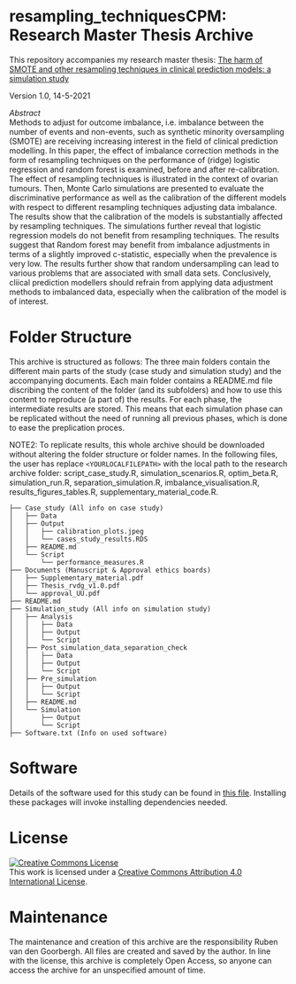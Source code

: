 # resampling_techniquesCPM: Research Master Thesis Archive

This repository accompanies my research master thesis:
[The harm of SMOTE and other resampling techniques in clinical prediction models: a simulation study](Documents/Thesis_rvdg_v1.0.pdf)

Version 1.0, 14-5-2021

*Abstract* <br /> 
Methods to adjust for outcome imbalance, i.e. imbalance between the number of events and non-events, such as synthetic minority oversampling (SMOTE) are receiving increasing interest in the field of clinical prediction modelling. In this paper, the effect of imbalance correction methods in the form of resampling techniques on the performance of (ridge) logistic regression and random forest is examined, before and after re-calibration. The effect of resampling techniques is illustrated in the context of ovarian tumours. Then, Monte Carlo simulations are presented to evaluate the discriminative performance as well as the calibration of the different models with respect to different resampling techniques adjusting data imbalance. The results show that the calibration of the models is substantially affected by resampling techniques. The simulations further reveal that logistic regression models do not benefit from resampling techniques. The results suggest that Random forest may benefit from imbalance adjustments in terms of a slightly improved c-statistic, especially when the prevalence is very low. The results further show that random undersampling can lead to various problems that are associated with small data sets. Conclusively, cliical prediction modellers should refrain from applying data adjustment methods to imbalanced data, especially when the calibration of the model is of interest.

# Folder Structure
This archive is structured as follows: The three main folders contain the different main parts of the study (case study and simulation study) and the accompanying documents. Each main folder contains a README.md file discribing the content of the folder (and its subfolders) and how to use this content to reproduce (a part of) the results. For each phase, the intermediate results are stored. This means that each simulation phase can be replicated without the need of running all previous phases, which is done to ease the preplication proces. 

NOTE2: To replicate results, this whole archive should be downloaded without altering the folder structure or folder names. In the following files, the user has replace `<YOURLOCALFILEPATH>` with the local path to the research archive folder: script_case_study.R, simulation_scenarios.R, optim_beta.R, simulation_run.R, separation_simulation.R, imbalance_visualisation.R, results_figures_tables.R, supplementary_material_code.R.

```
├── Case_study (All info on case study)
│   ├── Data
│   ├── Output
│   │   ├── calibration_plots.jpeg
│   │   └── cases_study_results.RDS
│   ├── README.md
│   └── Script
│       └── performance_measures.R
├── Documents (Manuscript & Approval ethics boards)
│   ├── Supplementary_material.pdf
│   ├── Thesis_rvdg_v1.0.pdf
│   └── approval_UU.pdf
├── README.md
├── Simulation_study (All info on simulation study)
│   ├── Analysis
│   │   ├── Data
│   │   ├── Output
│   │   └── Script
│   ├── Post_simulation_data_separation_check
│   │   ├── Data
│   │   ├── Output
│   │   └── Script
│   ├── Pre_simulation
│   │   ├── Output
│   │   └── Script
│   ├── README.md
│   └── Simulation
│       ├── Output
│       └── Script
├── Software.txt (Info on used software)

```


# Software
Details of the software used for this study can be found in [this file](Software.txt). Installing these packages will invoke installing dependencies needed.


# License 

<a rel="license" href="http://creativecommons.org/licenses/by/4.0/"><img alt="Creative Commons License" style="border-width:0" src="https://i.creativecommons.org/l/by/4.0/88x31.png" /></a><br />This work is licensed under a <a rel="license" href="http://creativecommons.org/licenses/by/4.0/">Creative Commons Attribution 4.0 International License</a>.



# Maintenance
The maintenance and creation of this archive are the responsibility Ruben van den Goorbergh. All files are created and saved by the author. In line with the license, this archive is completely Open Access, so anyone can access the archive for an unspecified amount of time.

